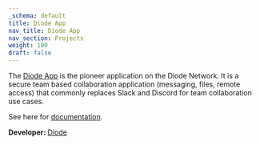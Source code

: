 ```yaml
---
_schema: default
title: Diode App
nav_title: Diode App
nav_section: Projects
weight: 100
draft: false
---
```

The [Diode App](https://diode.io/solutions/app) is the pioneer application on the Diode Network. It is a secure team based collaboration application (messaging, files, remote access) that commonly replaces Slack and Discord for team collaboration use cases.

See here for [documentation](https://app.docs.diode.io/).

**Developer:** [Diode](https://diode.io/)